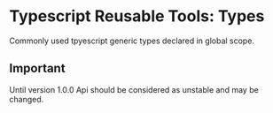 # Typescript Reusable Tools: Types

Commonly used tpyescript generic types declared in global scope.

## Important

Until version 1.0.0 Api should be considered as unstable and may be changed.
